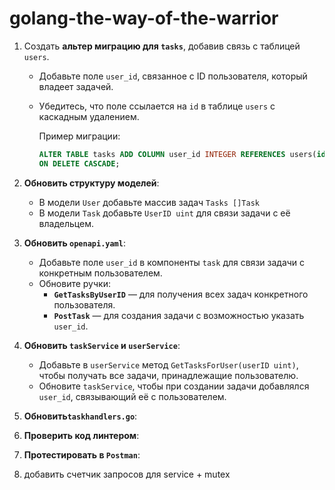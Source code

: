# golang-the-way-of-the-warrior

1. Создать **альтер миграцию для `tasks`**, добавив связь с таблицей `users`.
    - Добавьте поле `user_id`, связанное с ID пользователя, который владеет задачей.
    - Убедитесь, что поле ссылается на `id` в таблице `users` с каскадным удалением.
        
        Пример миграции:
        
        ```sql
        ALTER TABLE tasks ADD COLUMN user_id INTEGER REFERENCES users(id)
        ON DELETE CASCADE;
        ```
        
2. **Обновить структуру моделей**:
    - В модели `User` добавьте массив задач `Tasks []Task`
    - В модели `Task` добавьте `UserID uint` для связи задачи с её владельцем.
3. **Обновить `openapi.yaml`**:
    - Добавьте поле `user_id` в компоненты `task` для связи задачи с конкретным пользователем.
    - Обновите ручки:
        - **`GetTasksByUserID`** —  для получения всех задач конкретного пользователя.
        - **`PostTask`** —  для создания задачи с возможностью указать `user_id`.
4. **Обновить `taskService` и `userService`**:
    - Добавьте в `userService` метод `GetTasksForUser(userID uint)`, чтобы получать все задачи, принадлежащие пользователю.
    - Обновите `taskService`, чтобы при создании задачи добавлялся `user_id`, связывающий её с пользователем.
5. **Обновить`taskhandlers.go`**:
6. **Проверить код линтером**:
7. **Протестировать в `Postman`**:



1. добавить счетчик запросов для service + mutex